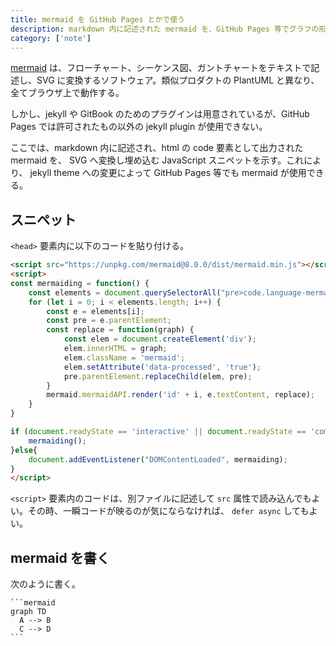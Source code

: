 ```yaml
---
title: mermaid を GitHub Pages とかで使う
description: markdown 内に記述された mermaid を、GitHub Pages 等でグラフの形で表示するためのスニペット。
category: ['note']
---
```


[mermaid](https://mermaidjs.github.io/) は、フローチャート、シーケンス図、ガントチャートをテキストで記述し、SVG に変換するソフトウェア。類似プロダクトの PlantUML と異なり、全てブラウザ上で動作する。

しかし、jekyll や GitBook のためのプラグインは用意されているが、GitHub Pages では許可されたもの以外の jekyll plugin が使用できない。

ここでは、markdown 内に記述され、html の code 要素として出力された mermaid を、 SVG へ変換し埋め込む JavaScript スニペットを示す。これにより、 jekyll theme への変更によって GitHub Pages 等でも mermaid が使用できる。

## スニペット ##

`<head>` 要素内に以下のコードを貼り付ける。

```html
<script src="https://unpkg.com/mermaid@8.0.0/dist/mermaid.min.js"></script>
<script>
const mermaiding = function() {
    const elements = document.querySelectorAll("pre>code.language-mermaid");
    for (let i = 0; i < elements.length; i++) {
        const e = elements[i];
        const pre = e.parentElement;
        const replace = function(graph) {
            const elem = document.createElement('div');
            elem.innerHTML = graph;
            elem.className = 'mermaid';
            elem.setAttribute('data-processed', 'true');
            pre.parentElement.replaceChild(elem, pre);
        }
        mermaid.mermaidAPI.render('id' + i, e.textContent, replace);
    }
}

if (document.readyState == 'interactive' || document.readyState == 'complete') {
    mermaiding();
}else{
    document.addEventListener("DOMContentLoaded", mermaiding);
}
</script>
```

`<script>` 要素内のコードは、別ファイルに記述して `src` 属性で読み込んでもよい。その時、一瞬コードが映るのが気にならなければ、 `defer async` してもよい。


## mermaid を書く ##

次のように書く。

    ```mermaid
    graph TD
      A --> B
      C --> D
    ```

